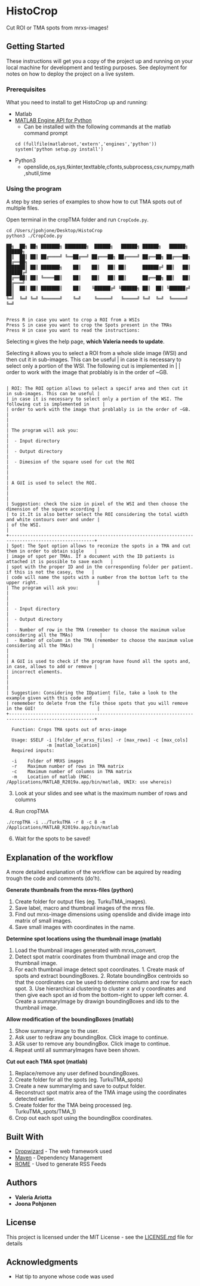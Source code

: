 # HistoCrop

Cut ROI or TMA spots from mrxs-images!

## Getting Started

These instructions will get you a copy of the project up and running on your local machine for development and testing purposes. See deployment for notes on how to deploy the project on a live system.

### Prerequisites

What you need to install to get HistoCrop up and running:

* Matlab
* [MATLAB Engine API for Python](https://www.mathworks.com/help/matlab/matlab_external/get-started-with-matlab-engine-for-python.html)
  - Can be installed with the following commands at the matlab command prompt
  ```
  cd (fullfile(matlabroot,'extern','engines','python'))
  system('python setup.py install')
  ```
* Python3
  - openslide,os,sys,tkinter,texttable,cfonts,subprocess,csv,numpy,math,shutil,time

### Using the program

A step by step series of examples to show how to cut TMA spots out of multiple files.

Open terminal in the cropTMA folder and run `CropCode.py`.

```
cd /Users/jpohjone/Desktop/HistoCrop
python3 ./CropCode.py
```
```
██╗  ██╗ ██╗ ███████╗ ████████╗  ██████╗   ██████╗ ██████╗   ██████╗  ██████╗  
██║  ██║ ██║ ██╔════╝ ╚══██╔══╝ ██╔═══██╗ ██╔════╝ ██╔══██╗ ██╔═══██╗ ██╔══██╗
███████║ ██║ ███████╗    ██║    ██║   ██║ ██║      ██████╔╝ ██║   ██║ ██████╔╝
██╔══██║ ██║ ╚════██║    ██║    ██║   ██║ ██║      ██╔══██╗ ██║   ██║ ██╔═══╝  
██║  ██║ ██║ ███████║    ██║    ╚██████╔╝ ╚██████╗ ██║  ██║ ╚██████╔╝ ██║      
╚═╝  ╚═╝ ╚═╝ ╚══════╝    ╚═╝     ╚═════╝   ╚═════╝ ╚═╝  ╚═╝  ╚═════╝  ╚═╝      


Press R in case you want to crop a ROI from a WSIs
Press S in case you want to crop the Spots present in the TMAs
Press H in case you want to read the instructions:
```

Selecting `H` gives the help page, __which Valeria needs to update__.

Selecting `R` allows you to select a ROI from a whole slide image (WSI) and then cut it in sub-images. This can be useful
| in case it is necessary to select only a portion of the WSI. The following cut is implemented in     |
| order to work with the image that problably is in the order of ~GB.

```

| ROI: The ROI option allows to select a specif area and then cut it in sub-images. This can be useful |
| in case it is necessary to select only a portion of the WSI. The following cut is implemented in     |
| order to work with the image that problably is in the order of ~GB.                                  |
|                                                                                                      |
| The program will ask you:                                                                            |
|  - Input directory                                                                                   |
|  - Output directory                                                                                  |
|  - Dimesion of the square used for cut the ROI                                                       |
|                                                                                                      |
| A GUI is used to select the ROI.                                                                     |
|                                                                                                      |
| Suggestion: check the size in pixel of the WSI and then choose the dimension of the square according |
| to it.It is also better select the ROI considering the total width and white contours over and under |
| of the WSI.                                                                                          |
+------------------------------------------------------------------------------------------------------+
| Spot: The Spot option allows to reconize the spots in a TMA and cut them in order to obtain sigle    |
| image of spot per TMAs. If a document with the ID patients is attached it is possible to save each   |
| spot with the proper ID and in the corresponding folder per patient. if this is not the casey, the   |
| code will name the spots with a number from the bottom left to the upper right.                      |
| The program will ask you:                                                                            |
|                                                                                                      |
|  - Input directory                                                                                   |
|  - Output directory                                                                                  |
|  - Number of row in the TMA (remember to choose the maximum value considering all the TMAs)          |
|  - Number of column in the TMA (remember to choose the maximum value considering all the TMAs)       |
|                                                                                                      |
| A GUI is used to check if the program have found all the spots and, in case, allows to add or remove |
| incorrect elements.                                                                                  |
|                                                                                                      |
| Suggestion: Considering the IDpatient file, take a look to the example given with this code and      |
| rememeber to delete from the file those spots that you will remove in the GUI!                       |
+------------------------------------------------------------------------------------------------------+
```


```
  Function: Crops TMA spots out of mrxs-image

  Usage: $SELF -i [folder_of_mrxs_files] -r [max_rows] -c [max_cols]
               -m [matlab_location]
  Required inputs:

  -i    Folder of MRXS images
  -r    Maximum number of rows in TMA matrix
  -c    Maximum number of columns in TMA matrix
  -m    Location of matlab (MAC: /Applications/MATLAB_R2019a.app/bin/matlab, UNIX: use whereis)
```

3. Look at your slides and see what is the maximum number of rows and columns

4. Run cropTMA

```
./cropTMA -i ../TurkuTMA -r 8 -c 8 -m /Applications/MATLAB_R2019a.app/bin/matlab
```


6. Wait for the spots to be saved!

## Explanation of the workflow

A more detailed explanation of the workflow can be aquired by reading trough the code and comments (do'h).

**Generate thumbnails from the mrxs-files (python)**
  1. Create folder for output files (eg. TurkuTMA_images).
  2. Save label, macro and thumbnail images of the mrxs file.
  3. Find out mrxs-image dimensions using openslide and divide image into matrix of small images.
  4. Save small images with coordinates in the name.


**Determine spot locations using the thumbnail image (matlab)**
  1. Load the thumbnail images generated with mrxs_convert.
  2. Detect spot matrix coordinates from thumbnail image and crop the thumbnail image.
  3. For each thumbnail image detect spot coordinates.
    1. Create mask of spots and extract boundingBoxes.
    2. Rotate boundingBox centroids so that the coordinates can be used to determine column and row for each spot.
    3. Use hierarchical clustering to cluster x and y coordinates and then give each spot an id from the bottom-right to upper left corner.
    4. Create a summaryImage by drawign boundingBoxes and ids to the thumbnail image.


**Allow modification of the boundingBoxes (matlab)**
  1. Show summary image to the user.
  2. Ask user to redraw any boundingBox. Click image to continue.
  3. ASk user to remove any boundingBox. Click image to continue.
  4. Repeat until all summaryImages have been shown.


**Cut out each TMA spot (matlab)**
  1. Replace/remove any user defined boundingBoxes.
  2. Create folder for all the spots (eg. TurkuTMA_spots)
  3. Create a new summaryImg and save to output folder.
  4. Reconstruct spot matrix area of the TMA image using the coordinates detected earlier.
  5. Create folder for the TMA being processed (eg. TurkuTMA_spots/TMA_1)
  6. Crop out each spot using the boundingBox coordinates.



## Built With

  * [Dropwizard](http://www.dropwizard.io/1.0.2/docs/) - The web framework used
  * [Maven](https://maven.apache.org/) - Dependency Management
  * [ROME](https://rometools.github.io/rome/) - Used to generate RSS Feeds

## Authors

* **Valeria Ariotta**
* **Joona Pohjonen**

## License

This project is licensed under the MIT License - see the [LICENSE.md](LICENSE.md) file for details

## Acknowledgments

* Hat tip to anyone whose code was used
